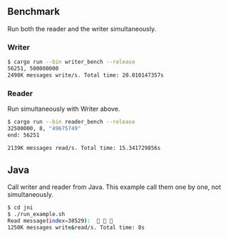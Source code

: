 ## Benchmark
Run both the reader and the writer simultaneously.

### Writer
```sh
$ cargo run --bin writer_bench --release
56251, 500000000
2498K messages write/s. Total time: 20.010147357s
```

### Reader
Run simultaneously with Writer above.

```sh
$ cargo run --bin reader_bench --release
32500000, 8, "49675749"
end: 56251

2139K messages read/s. Total time: 15.341729856s
```

## Java
Call writer and reader from Java.
This example call them one by one, not simultaneously.

```sh
$ cd jni
$ ./run_example.sh
Read message(index=38529):  🐓 🏰 🥕
1250K messages write&read/s. Total time: 8s
```
